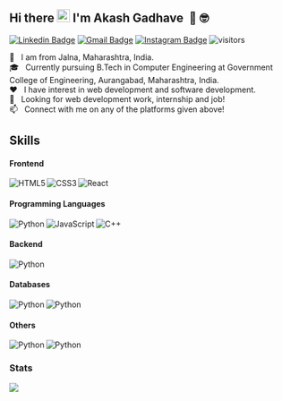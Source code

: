 ## Hi there&nbsp;<img src="https://raw.githubusercontent.com/MartinHeinz/MartinHeinz/master/wave.gif" width="23px"> I'm Akash Gadhave &nbsp;:muscle: :nerd_face:

[![Linkedin Badge](https://img.shields.io/badge/-LinkedIn-0072b1?style=flat&logo=Linkedin&logoColor=white)](https://www.linkedin.com/in/akashngadhave/ "Connect on LinkedIn")
[![Gmail Badge](https://img.shields.io/badge/-Gmail-c14438?style=flat&logo=Gmail&logoColor=white)](mailto:akashngadhave@gmail.com "Connect via Email")
[![Instagram Badge](https://img.shields.io/badge/-Instagram-4c68d7?style=flat&logo=instagram&logoColor=white)](https://www.instagram.com/akash_gdve/ "Connect via Instagram")
![visitors](https://visitor-badge.glitch.me/badge?page_id=Akash2001.Akash2001)

🏡 &nbsp; I am from Jalna, Maharashtra, India.  
🎓 &nbsp; Currently pursuing B.Tech in Computer Engineering at Government College of Engineering, Aurangabad, Maharashtra, India.  
❤️ &nbsp; I have interest in web development and software development.  
💬 &nbsp; Looking for web development work, internship and job!  
📫 &nbsp; Connect with me on any of the platforms given above!


## Skills

#### Frontend
<img align="left" alt="HTML5" src="https://img.shields.io/badge/HTML5-E34F26?style=for-the-badge&logo=html5&logoColor=white"/>
<img align="left" alt="CSS3" src="https://img.shields.io/badge/CSS3-1572B6?style=for-the-badge&logo=css3&logoColor=white"/>
<img align="left" alt="React" src="https://img.shields.io/badge/-ReactJs-61DAFB?logo=react&logoColor=1d1d1d&style=for-the-badge"/>

<br>  

#### Programming Languages
<img align="left" alt="Python" src="https://img.shields.io/badge/Python-14354C?style=for-the-badge&logo=python&logoColor=white" />
<img align="left" alt="JavaScript" src="https://img.shields.io/badge/JavaScript-F7DF1E?style=for-the-badge&logo=javascript&logoColor=black"/>
<img align="left" alt="C++" src="https://img.shields.io/badge/C%2B%2B-00599C?style=for-the-badge&logo=c%2B%2B&logoColor=white" />

<br>

#### Backend
<img align="left" alt="Python" src="https://img.shields.io/badge/-NodeJS-3c873a?logo=node.js&logoColor=white&style=for-the-badge" />

<br>

#### Databases
<img align="left" alt="Python" src="https://img.shields.io/badge/-MongoDB-3FA037?logo=mongodb&logoColor=white&style=for-the-badge" />
<img align="left" alt="Python" src="https://img.shields.io/badge/-MySQL-f29111?logo=mysql&logoColor=1d1d1d&style=for-the-badge" />

<br>

#### Others
<img align="left" alt="Python" src="https://img.shields.io/badge/-Git-f34f29?logo=git&logoColor=white&style=for-the-badge" />
<img align="left" alt="Python" src="https://img.shields.io/badge/-Linux-333333?logo=linux&logoColor=white&style=for-the-badge" />

<br>

### Stats
<img src = "https://github-readme-stats.vercel.app/api?username=Akash2001&show_icons=true&theme=radical">

<!-- Total Visitors Badge -->


[linkedin]: https://www.linkedin.com/in/akashngadhave/
[email]: https://mail.google.com/mail/?extsrc=mailto&url=mailto%3A%3Fto%3Dakashngadhave%40gmail.com

<!--
**Akash2001/Akash2001** is a ✨ _special_ ✨ repository because its `README.md` (this file) appears on your GitHub profile.

Here are some ideas to get you started:

- 🔭 I’m currently working on ...
- 🌱 I’m currently learning ...
- 👯 I’m looking to collaborate on ...
- 🤔 I’m looking for help with ...
- 💬 Ask me about ...
- 📫 How to reach me: ...
- 😄 Pronouns: ...
- ⚡ Fun fact: ...
-->
